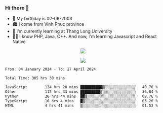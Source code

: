 ### Hi there 👋
- 🎂 My birthday is 02-09-2003
- 🏙️ I come from Vinh Phuc province
- 🌱 I’m currently learning at Thang Long University
- 🧑‍💻 I know PHP, Java, C++. And now, I'm learning Javascript and React Native
<p align="center"><img src="https://github-readme-stats.vercel.app/api?username=tmquang0209&show_icons=true&theme=gradient"></p>
<p align="center"><img src="https://github-readme-stats.vercel.app/api/top-langs/?username=tmquang0209&hide=scss,css&langs_count=10"></p>
<!--START_SECTION:waka-->

```txt
From: 04 January 2024 - To: 27 April 2024

Total Time: 305 hrs 30 mins

JavaScript        124 hrs 20 mins ██████████▒░░░░░░░░░░░░░░   40.70 %
Other             112 hrs 33 mins █████████▒░░░░░░░░░░░░░░░   36.84 %
Python            26 hrs 44 mins  ██▒░░░░░░░░░░░░░░░░░░░░░░   08.76 %
TypeScript        16 hrs 4 mins   █▒░░░░░░░░░░░░░░░░░░░░░░░   05.26 %
HTML              4 hrs 41 mins   ▒░░░░░░░░░░░░░░░░░░░░░░░░   01.53 %
```

<!--END_SECTION:waka-->
